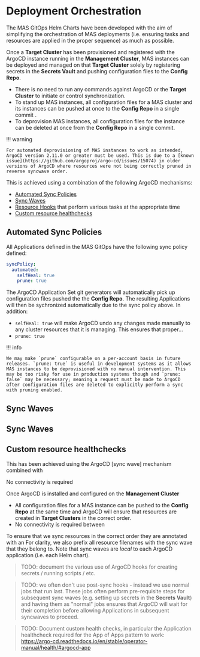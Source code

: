 Deployment Orchestration
===============================================================================

The MAS GitOps Helm Charts have been developed with the aim of simplifying the orchestration of MAS deployments (i.e. ensuring tasks and resources are applied in the proper sequence) as much as possible.

Once a **Target Cluster** has been provisioned and registered with the ArgoCD instance running in the **Management Cluster**, MAS instances can be deployed and managed on that **Target Cluster** solely by registering secrets in the **Secrets Vault** and pushing configuration files to the **Config Repo**.

- There is no need to run any commands against ArgoCD or the **Target Cluster** to initiate or control synchronization.
- To stand up MAS instances, all configuration files for a MAS cluster and its instances can be pushed at once to the **Config Repo** in a single commit .
- To deprovision MAS instances, all configuration files for the instance can be deleted at once from the **Config Repo** in a single commit.

!!! warning

    For automated deprovisioning of MAS instances to work as intended, ArgoCD version 2.11.0 or greater must be used. This is due to a [known issue](https://github.com/argoproj/argo-cd/issues/15074) in older versions of ArgoCD where resources were not being correctly pruned in reverse syncwave order. 

This is achieved using a combination of the following ArgoCD mechanisms:

  - [Automated Sync Policies](https://argo-cd.readthedocs.io/en/stable/user-guide/auto_sync/#automated-sync-policy)
  - [Sync Waves](https://argo-cd.readthedocs.io/en/stable/user-guide/sync-waves/)
  - [Resource Hooks](https://argo-cd.readthedocs.io/en/stable/user-guide/resource_hooks/) that perform various tasks at the appropriate time
  - [Custom resource healthchecks](https://argo-cd.readthedocs.io/en/stable/operator-manual/health/#custom-health-checks)



Automated Sync Policies
-------------------------------------------------------------------------------

All Applications defined in the MAS GitOps have the following sync policy defined:
```yaml
syncPolicy:
  automated:
    selfHeal: true
    prune: true
```

The ArgoCD Application Set git generators will automatically pick up configuration files pushed the the **Config Repo**. The resulting Applications will then be sychronized automatically due to the sync policy above. In addition:

- `selfHeal: true` will make ArgoCD undo any changes made manually to any cluster resources that it is managing. This ensures that proper...
- `prune: true` 

!!! info
  
    We may make `prune` configurable on a per-account basis in future releases. `prune: true` is useful in development systems as it allows MAS instances to be deprovisioned with no manual intervention. This may be too risky for use in production systems though and `prune: false` may be necessary; meaning a request must be made to ArgoCD after configuration files are deleted to explicitly perform a sync with pruning enabled.

Sync Waves
-------------------------------------------------------------------------------


Sync Waves
-------------------------------------------------------------------------------


Custom resource healthchecks
-------------------------------------------------------------------------------

This has been achieved using the ArgoCD [sync wave] mechanism combined with 

No connectivity is required


Once ArgoCD is installed and configured on the **Management Cluster**

- All configuration files for a MAS instance can be pushed to the **Config Repo** at the same time and ArgoCD will ensure that resources are created in **Target Clusters** in the correct order.
- No connectivity is required between 


To ensure that we sync resources in the correct order they are annotated with an  For clarity, we also prefix all resource filenames with the sync wave that they belong to. Note that sync waves are *local* to each ArgoCD application (i.e. each Helm chart).

> TODO: document the various use of ArgoCD hooks for creating secrets / running scripts / etc.

> TODO: we often don't use post-sync hooks - instead we use normal jobs that run last. These jobs often perform pre-requisite steps for subsequent sync waves (e.g. setting up secrets in the **Secrets Vault**) and having them as "normal" jobs ensures that ArgoCD will wait for their completion before allowing Applications in subsequent syncwaves to proceed.

> TODO: Document custom health checks, in particular the Application healthcheck required for the App of Apps pattern to work:  https://argo-cd.readthedocs.io/en/stable/operator-manual/health/#argocd-app


